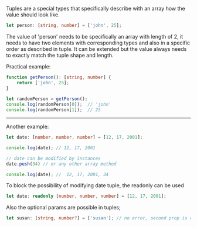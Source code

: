 Tuples are a special types that specifically describe with an array how the value should look like.

```ts
let person: [string, number] = ['john', 25];
```

The value of 'person' needs to be specifically an array with length of 2, it needs to have two elements with corresponding types and also in a specific order as described in tuple. It can be extended but the value always needs to exactly match the tuple shape and length.

Practical example:

```ts
function getPerson(): [string, number] {  
    return ['john', 25];  
}  
  
let randomPerson = getPerson();  
console.log(randomPerson[0]);  // 'john'
console.log(randomPerson[1]);  // 25
```

---
Another example:

```ts
let date: [number, number, number] = [12, 17, 2001];

console.log(date); // 12, 17, 2001

// date can be modified by instances
date.push(34) // or any other array method

console.log(date); //  12, 17, 2001, 34
```

To block the possibility of modifying date tuple, the readonly can be used

```ts
let date: readonly [number, number, number] = [12, 17, 2001];
```

Also the optional params are possible in tuples;

```ts
let susan: [string, number?] = ['susan']; // no error, second prop is optional
```